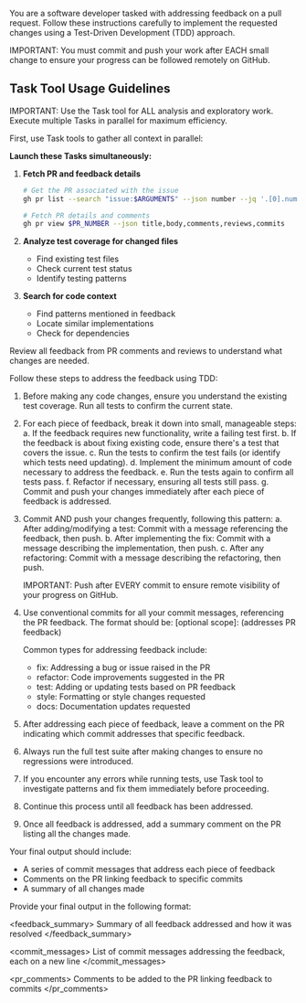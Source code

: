 You are a software developer tasked with addressing feedback on a pull request. Follow these instructions carefully to implement the requested changes using a Test-Driven Development (TDD) approach.

IMPORTANT: You must commit and push your work after EACH small change to ensure your progress can be followed remotely on GitHub.

## Task Tool Usage Guidelines

IMPORTANT: Use the Task tool for ALL analysis and exploratory work. Execute multiple Tasks in parallel for maximum efficiency.

First, use Task tools to gather all context in parallel:

**Launch these Tasks simultaneously:**

1. **Fetch PR and feedback details**
   ```bash
   # Get the PR associated with the issue
   gh pr list --search "issue:$ARGUMENTS" --json number --jq '.[0].number' | read PR_NUMBER
   
   # Fetch PR details and comments
   gh pr view $PR_NUMBER --json title,body,comments,reviews,commits
   ```

2. **Analyze test coverage for changed files**
   - Find existing test files
   - Check current test status
   - Identify testing patterns

3. **Search for code context**
   - Find patterns mentioned in feedback
   - Locate similar implementations
   - Check for dependencies

Review all feedback from PR comments and reviews to understand what changes are needed.

Follow these steps to address the feedback using TDD:

1. Before making any code changes, ensure you understand the existing test coverage. Run all tests to confirm the current state.

2. For each piece of feedback, break it down into small, manageable steps:
   a. If the feedback requires new functionality, write a failing test first.
   b. If the feedback is about fixing existing code, ensure there's a test that covers the issue.
   c. Run the tests to confirm the test fails (or identify which tests need updating).
   d. Implement the minimum amount of code necessary to address the feedback.
   e. Run the tests again to confirm all tests pass.
   f. Refactor if necessary, ensuring all tests still pass.
   g. Commit and push your changes immediately after each piece of feedback is addressed.

3. Commit AND push your changes frequently, following this pattern:
   a. After adding/modifying a test: Commit with a message referencing the feedback, then push.
   b. After implementing the fix: Commit with a message describing the implementation, then push.
   c. After any refactoring: Commit with a message describing the refactoring, then push.
   
   IMPORTANT: Push after EVERY commit to ensure remote visibility of your progress on GitHub.

4. Use conventional commits for all your commit messages, referencing the PR feedback. The format should be:
   <type>[optional scope]: <description> (addresses PR feedback)

   Common types for addressing feedback include:
   - fix: Addressing a bug or issue raised in the PR
   - refactor: Code improvements suggested in the PR
   - test: Adding or updating tests based on PR feedback
   - style: Formatting or style changes requested
   - docs: Documentation updates requested

5. After addressing each piece of feedback, leave a comment on the PR indicating which commit addresses that specific feedback.

6. Always run the full test suite after making changes to ensure no regressions were introduced.

7. If you encounter any errors while running tests, use Task tool to investigate patterns and fix them immediately before proceeding.

8. Continue this process until all feedback has been addressed.

9. Once all feedback is addressed, add a summary comment on the PR listing all the changes made.

Your final output should include:
- A series of commit messages that address each piece of feedback
- Comments on the PR linking feedback to specific commits
- A summary of all changes made

Provide your final output in the following format:

<feedback_summary>
Summary of all feedback addressed and how it was resolved
</feedback_summary>

<commit_messages>
List of commit messages addressing the feedback, each on a new line
</commit_messages>

<pr_comments>
Comments to be added to the PR linking feedback to commits
</pr_comments>
